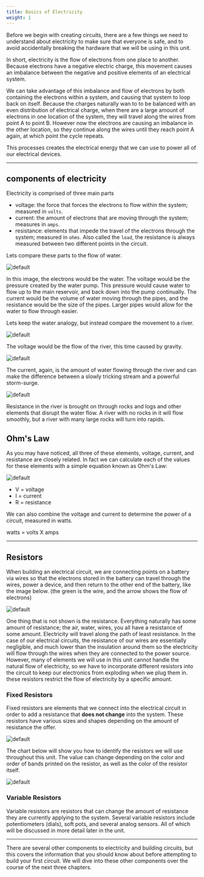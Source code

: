 ```yaml
---
title: Basics of Electricity
weight: 1
---
```


Before we begin with creating circuits, there are a few things we need to understand about electricity to make sure that everyone is safe, and to avoid accidentally breaking the hardware that we will be using in this unit. 

In short, electricity is the flow of electrons from one place to another. Because electrons have a negative electric charge, this movement causes an imbalance between the negative and positive elements of an electrical system.

We can take advantage of this imbalance and flow of electrons by both containing the electrons within a system, and causing that system to loop back on itself. Because the charges naturally wan to to be balanced with an even distribution of electrical charge, when there are a large amount of electrons in one location of the system, they will travel along the wires from point A to point B. However now the electrons are causing an imbalance in the other location, so they continue along the wires until they reach point A again, at which point the cycle repeats. 

This processes creates the electrical energy that we can use to power all of our electrical devices.

---

## components of electricity

Electricity is comprised of three main parts

* voltage: the force that forces the electrons to flow within the system; measured in `volts`.
* current: the amount of electrons that are moving through the system; measures in `amps`.
* resistance: elements that impede the travel of the electrons through the system; measured in `ohms`. Also called the `load`, the resistance is always measured between two different points in the circuit.

Lets compare these parts to the flow of water. 

![default](/images/graphics/elec.png)

In this image, the electrons would be the water. The voltage would be the pressure created by the water pump. This pressure would cause water to flow up to the main reservoir, and back down into the pump continually. The current would be the volume of water moving through the pipes, and the resistance would be the size of the pipes. Larger pipes would allow for the water to flow through easier.

Lets keep the water analogy, but instead compare the movement to a river.

![default](/images/graphics/river1.jpg)

The voltage would be the flow of the river, this time caused by gravity.

![default](/images/graphics/river2.jpg)

The current, again, is the amount of water flowing through the river and can make the difference between a slowly tricking stream and a powerful storm-surge.

![default](/images/graphics/river3.jpg)

Resistance in the river is brought on through rocks and logs and other elements that disrupt the water flow. A river with no rocks in it will flow smoothly, but a river with many large rocks will turn into rapids.

## Ohm's Law

As you may have noticed, all three of these elements, voltage, current, and resistance are closely related. In fact we can calculate each of the values for these elements with a simple equation known as Ohm's Law:

![default](/images/graphics/ohmslaw.jpg)

* V = voltage
* I = current
* R = resistance

We can also combine the voltage and current to determine the power of a circuit, measured in watts. 

watts = volts X amps

---

## Resistors

When building an electrical circuit, we are connecting points on a battery via wires so that the electrons stored in the battery can travel through the wires, power a device, and then return to the other end of the battery, like the image below. (the green is the wire, and the arrow shows the flow of electrons)

![default](/images/graphics/circuit1.png)

One thing that is not shown is the resistance. Everything naturally has some amount of resistance; the air, water, wires, you all have a resistance of some amount. Electricity will travel along the path of least resistance. In the case of our electrical circuits, the resistance of our wires are essentially negligible, and much lower than the insulation around them so the electricity will flow through the wires when they are connected to the power source. However, many of elements we will use in this unit cannot handle the natural flow of electricity, so we have to incorporate different resistors into the circuit to keep our electronics from exploding when we plug them in. these resistors restrict the flow of electricity by a specific amount.

### Fixed Resistors

Fixed resistors are elements that we connect into the electrical circuit in order to add a resistance that **does not change** into the system. These resistors have various sizes and shapes depending on the amount of resistance the offer.

![default](/images/graphics/resistors.jpg)

The chart below will show you how to identify the resistors we will use throughout this unit. The value can change depending on the color and order of bands printed on the resistor, as well as the color of the resistor itself.

![default](/images/graphics/resistorchart.jpg)

### Variable Resistors

Variable resistors are resistors that can change the amount of resistance they are currently applying to the system. Several variable resistors include potentiometers (dials), soft pots, and several analog sensors. All of which will be discussed in more detail later in the unit.

---

There are several other components to electricity and building circuits, but this covers the information that you should know about before attempting to build your first circuit. We will dive into these other components over the course of the next three chapters.